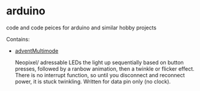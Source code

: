 # arduino
code and code peices for arduino and similar hobby projects


Contains: 
- [adventMultimode](https://github.com/roseregina/arduino/blob/master/adventMultimode.ino)

    Neopixel/ adressable LEDs the light up sequentially based on button presses, followed by a ranbow animation, then a twinkle or flicker effect. There is no interrupt function, so until you disconnect and reconnect power, it is stuck twinkling. Written for data pin only (no clock). 
